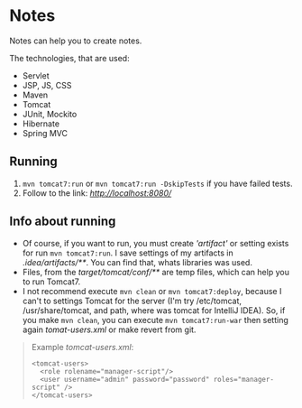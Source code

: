 # Notes
Notes can help you to create notes.

The technologies, that are used:
- Servlet
- JSP, JS, CSS
- Maven
- Tomcat
- JUnit, Mockito
- Hibernate
- Spring MVC

## Running
1. `mvn tomcat7:run` or `mvn tomcat7:run -DskipTests` if you have failed tests.
2. Follow to the link: [_http://localhost:8080/_](http://localhost:8080")

## Info about running
* Of course, if you want to run, you must create _'artifact'_ or setting exists for run `mvn tomcat7:run`. I save settings of my artifacts in _.idea/artifacts/**_. You can find that, whats libraries was used.
* Files, from the _target/tomcat/conf/**_ are temp files, which can help you to run Tomcat7.
* I not recommend execute `mvn clean` or `mvn tomcat7:deploy`, because I can't to settings Tomcat for the server (I'm try /etc/tomcat, /usr/share/tomcat, and path, where was tomcat for IntelliJ IDEA). So, if you make `mvn clean`, you can execute `mvn tomcat7:run-war` then setting again _tomat-users.xml_ or make revert from git.
>Example _tomcat-users.xml_:
>```
><tomcat-users>
>   <role rolename="manager-script"/>
>   <user username="admin" password="password" roles="manager-script" />
></tomcat-users>
>```